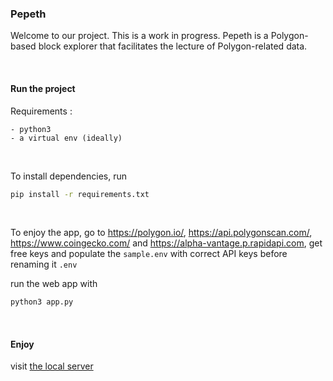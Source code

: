 ### Pepeth

Welcome to our project. This is a work in progress.
Pepeth is a Polygon-based block explorer that facilitates the lecture of Polygon-related data. 

&nbsp;

#### Run the project

Requirements : 

    - python3
    - a virtual env (ideally)

&nbsp;

To install dependencies, run

```bash 
pip install -r requirements.txt
```

&nbsp;


To enjoy the app, go to https://polygon.io/, https://api.polygonscan.com/, https://www.coingecko.com/ and https://alpha-vantage.p.rapidapi.com,  get free keys and populate the `sample.env` with correct API keys before renaming it `.env`

run the web app with 
```bash
python3 app.py
```

&nbsp;


#### Enjoy

visit [the local server](http://127.0.0.1:8050/) 


